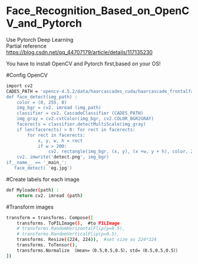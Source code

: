 # Face_Recognition_Based_on_OpenCV_and_Pytorch
Use Pytorch Deep Learning  
Partial reference https://blog.csdn.net/qq_44707179/article/details/117135230  

You have to install OpenCV and Pytorch first,based on your OS!  

#Config OpenCV  
```sh
import cv2
CADES_PATH = 'opencv-4.5.2/data/haarcascades_cuda/haarcascade_frontalface_al
def face_detect(img_path) :
    color = (0, 255, 0)
    img_bgr = cv2. imread (img_path)
    classifier = cv2. CascadeClassifier (CADES_PATH)
    img_gray = cv2.cvtColor(img_bgr, cv2.COLOR_BGR2GRAY)
    facerects = classifier.detectMultiScale(img_gray)
    if len(facerects) > 0: for rect in facerects:
        for rect in facerects:
            x, y, w, h = rect
            if w > 200:
                cv2. rectangle(img_bgr, (x, y), (x +w, y + h), color, 2)
    cv2. imwrite('detect.png', img_bgr)
if__name__ == '_main_':
   face_detect( 'eg.jpg')
```
#Create labels for each image
```sh
def Myloader(path) :
    return cv2. imread (path)
```
#Transform images
```sh
transform = transforms. Compose([
    transforms. ToPILImage(),  #to PILImage
    # transforms.RandomHorizontalFlip(p=0.5),
    # transforms.RandomVerticalFlip(p=0.5),
    transforms. Resize((224, 224)),  #set size as 224*224
    transforms. ToTensor(),
    transforms.Normalize （mean=（0.5,0.5,0.5），std=（0.5,0.5,0.5））
])
```
